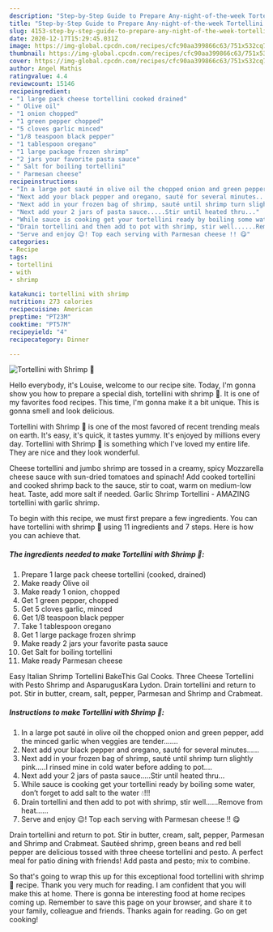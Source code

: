 ```yaml
---
description: "Step-by-Step Guide to Prepare Any-night-of-the-week Tortellini with Shrimp 🍤"
title: "Step-by-Step Guide to Prepare Any-night-of-the-week Tortellini with Shrimp 🍤"
slug: 4153-step-by-step-guide-to-prepare-any-night-of-the-week-tortellini-with-shrimp
date: 2020-12-17T15:29:45.031Z
image: https://img-global.cpcdn.com/recipes/cfc90aa399866c63/751x532cq70/tortellini-with-shrimp-🍤-recipe-main-photo.jpg
thumbnail: https://img-global.cpcdn.com/recipes/cfc90aa399866c63/751x532cq70/tortellini-with-shrimp-🍤-recipe-main-photo.jpg
cover: https://img-global.cpcdn.com/recipes/cfc90aa399866c63/751x532cq70/tortellini-with-shrimp-🍤-recipe-main-photo.jpg
author: Angel Mathis
ratingvalue: 4.4
reviewcount: 15146
recipeingredient:
- "1 large pack cheese tortellini cooked drained"
- " Olive oil"
- "1 onion chopped"
- "1 green pepper chopped"
- "5 cloves garlic minced"
- "1/8 teaspoon black pepper"
- "1 tablespoon oregano"
- "1 large package frozen shrimp"
- "2 jars your favorite pasta sauce"
- " Salt for boiling tortellini"
- " Parmesan cheese"
recipeinstructions:
- "In a large pot sauté in olive oil the chopped onion and green pepper, add the minced garlic when veggies are tender......."
- "Next add your black pepper and oregano, sauté for several minutes......"
- "Next add in your frozen bag of shrimp, sauté until shrimp turn slightly pink.....I rinsed mine in cold water before adding to pot...."
- "Next add your 2 jars of pasta sauce.....Stir until heated thru..."
- "While sauce is cooking get your tortellini ready by boiling some water, don’t forget to add salt to the water 💧!!!"
- "Drain tortellini and then add to pot with shrimp, stir well......Remove from heat......"
- "Serve and enjoy 😉! Top each serving with Parmesan cheese !! 😋"
categories:
- Recipe
tags:
- tortellini
- with
- shrimp

katakunci: tortellini with shrimp 
nutrition: 273 calories
recipecuisine: American
preptime: "PT23M"
cooktime: "PT57M"
recipeyield: "4"
recipecategory: Dinner

---
```



![Tortellini with Shrimp 🍤](https://img-global.cpcdn.com/recipes/cfc90aa399866c63/751x532cq70/tortellini-with-shrimp-🍤-recipe-main-photo.jpg)

Hello everybody, it's Louise, welcome to our recipe site. Today, I'm gonna show you how to prepare a special dish, tortellini with shrimp 🍤. It is one of my favorites food recipes. This time, I'm gonna make it a bit unique. This is gonna smell and look delicious.

Tortellini with Shrimp 🍤 is one of the most favored of recent trending meals on earth. It's easy, it's quick, it tastes yummy. It's enjoyed by millions every day. Tortellini with Shrimp 🍤 is something which I've loved my entire life. They are nice and they look wonderful.

Cheese tortellini and jumbo shrimp are tossed in a creamy, spicy Mozzarella cheese sauce with sun-dried tomatoes and spinach! Add cooked tortellini and cooked shrimp back to the sauce, stir to coat, warm on medium-low heat. Taste, add more salt if needed. Garlic Shrimp Tortellini - AMAZING tortellini with garlic shrimp.


To begin with this recipe, we must first prepare a few ingredients. You can have tortellini with shrimp 🍤 using 11 ingredients and 7 steps. Here is how you can achieve that.

<!--inarticleads1-->

##### The ingredients needed to make Tortellini with Shrimp 🍤:

1. Prepare 1 large pack cheese tortellini (cooked, drained)
1. Make ready  Olive oil
1. Make ready 1 onion, chopped
1. Get 1 green pepper, chopped
1. Get 5 cloves garlic, minced
1. Get 1/8 teaspoon black pepper
1. Take 1 tablespoon oregano
1. Get 1 large package frozen shrimp
1. Make ready 2 jars your favorite pasta sauce
1. Get  Salt for boiling tortellini
1. Make ready  Parmesan cheese


Easy Italian Shrimp Tortellini BakeThis Gal Cooks. Three Cheese Tortellini with Pesto Shrimp and AsparugusKara Lydon. Drain tortellini and return to pot. Stir in butter, cream, salt, pepper, Parmesan and Shrimp and Crabmeat. 

<!--inarticleads2-->

##### Instructions to make Tortellini with Shrimp 🍤:

1. In a large pot sauté in olive oil the chopped onion and green pepper, add the minced garlic when veggies are tender.......
1. Next add your black pepper and oregano, sauté for several minutes......
1. Next add in your frozen bag of shrimp, sauté until shrimp turn slightly pink.....I rinsed mine in cold water before adding to pot....
1. Next add your 2 jars of pasta sauce.....Stir until heated thru...
1. While sauce is cooking get your tortellini ready by boiling some water, don’t forget to add salt to the water 💧!!!
1. Drain tortellini and then add to pot with shrimp, stir well......Remove from heat......
1. Serve and enjoy 😉! Top each serving with Parmesan cheese !! 😋


Drain tortellini and return to pot. Stir in butter, cream, salt, pepper, Parmesan and Shrimp and Crabmeat. Sautéed shrimp, green beans and red bell pepper are delicious tossed with three cheese tortellini and pesto. A perfect meal for patio dining with friends! Add pasta and pesto; mix to combine. 

So that's going to wrap this up for this exceptional food tortellini with shrimp 🍤 recipe. Thank you very much for reading. I am confident that you will make this at home. There is gonna be interesting food at home recipes coming up. Remember to save this page on your browser, and share it to your family, colleague and friends. Thanks again for reading. Go on get cooking!
